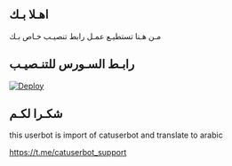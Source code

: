 ## اهـلا بـك
مـن هـنا تستطيـع عمـل رابط تنصيـب خـاص بـك

## رابـط السـورس للتنـصيـب

[![Deploy](https://www.herokucdn.com/deploy/button.svg)](https://heroku.com/deploy?template=https://github.com/Alpha7h/jmthon)

## شكـرا لكـم 


this userbot is import of catuserbot and translate to arabic

https://t.me/catuserbot_support
